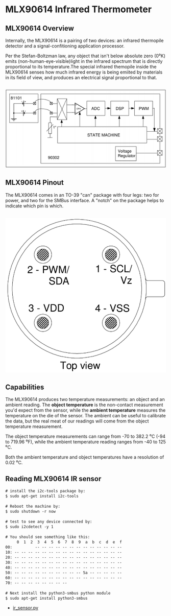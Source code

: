 # MLX90614  Infrared Thermometer

## MLX90614 Overview 

Internally, the MLX90614 is a pairing of two devices: an infrared thermopile detector and a signal-confitioning application processor.

Per the Stefan-Boltzman law, any object that isn't below absolute zero (0⁰K) emits (non-human-eye-visible)light in the infrared spectrum that is directly proportional to its temperature.The special infrared themopile inside the MLX90614 senses how much infrared energy is being emiited by materials in its field of view, and produces an electrical signal proportional to that.

## ![ MLX90614 internal block digram ](/imgs/raspberrypi/MLX90614_internal_block_digram.png?raw=true)

## MLX90614 Pinout 

The MLX90614 comes in an TO-39 "can" package with four legs: two for power, and two for the SMBus interface. A "notch" on the package helps to indicate which pin is which.

## ![ MLX90614 pinout ](/imgs/raspberrypi/mlx90614-pinout.png?raw=true)

## Capabilities

The MLX90614 produces two temperature measurements: an object and an ambient reading. The **object temperature** is the non-contact measurement you'd expect from the sensor, while the **ambient temperature** measures the temperature on the die of the sensor. The ambient can be useful to calibrate the data, but the real meat of our readings will come from the object temperature measurement.

The object temperature measurements can range from -70 to 382.2 ⁰C (-94 to 719.96 ⁰F), while the ambient temperature reading ranges from -40 to 125 ⁰C.

Both the ambient temperature and object temperatures have a resolution of 0.02 ⁰C.

## Reading MLX90614 IR sensor 

```
# install the i2c-tools package by:
$ sudo apt-get install i2c-tools

# Reboot the machine by:
$ sudo shutdown -r now 

# test to see any device connected by:
$ sudo i2cdetect -y 1

# You should see something like this:
     0  1  2  3  4  5  6  7  8  9  a  b  c  d  e  f
00:          -- -- -- -- -- -- -- -- -- -- -- -- --
10: -- -- -- -- -- -- -- -- -- -- -- -- -- -- -- --
20: -- -- -- -- -- -- -- -- -- -- -- -- -- -- -- --
30: -- -- -- -- -- -- -- -- -- -- -- -- -- -- -- --
40: -- -- -- -- -- -- -- -- -- -- -- -- -- -- -- --
50: -- -- -- -- -- -- -- -- -- -- 5a -- -- -- -- --
60: -- -- -- -- -- -- -- -- -- -- -- -- -- -- -- --
70: -- -- -- -- -- -- -- --          

# Next install the python3-smbus python module 
$ sudo apt-get install python3-smbus 
```

- [ir_sensor.py](/root/raspberrypi/RaspberryPiPrj/MLX90614/ir_sensor.py)
